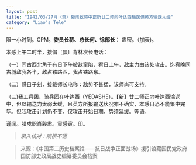 ```yaml
---
layout: post
title: "1942/03/27肖（萧）毅肃致蒋中正新廿二师向叶达西输送但英方输送太缓"
category: "Liao's Tele"
---
```

限一小时到。CPM。**委员长蒋、总长何、徐部长**：
盅密。（加表)。

本感上午二时半，接倡〔瓢〕背林次长电话：

（一）同古西北角于有日下午被敌窜陷，宥日上午，敌主力由该处攻击。迄宥晚同古城敌我各半，敌占铁路西，我占铁路东。

（二）感日子刻，接戴师长电称：敌势不甚猛，该师尚可支持。

（三)我工兵团、骑兵团在叶达西（YEDASHE）。【新】廿二师正向叶达西输送中，但以输送力太弱太缓，且英方所报输送状况亦不确实，本感日恐不能集中完毕。但我攻击计划仍不变，仅攻击开始日期，势须延缓。等语。




谨闻。腊戍职肖毅肃。寅感寅。印。


>*录入校对：观棋不语*

> 来源：《中国第二历史档案馆——抗日战争正面战场》援引馆藏国民党政府国防部史政局战史编纂委员会档案